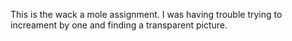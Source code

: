 This is the wack a mole assignment.
I was having trouble trying to increament by one and finding a transparent picture.
